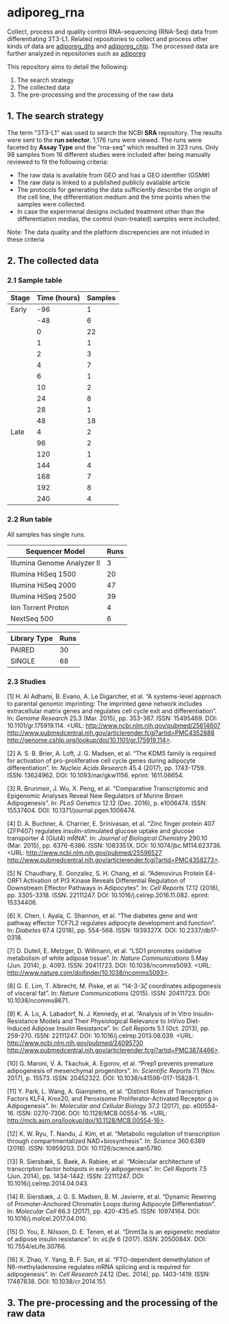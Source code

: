 # adiporeg_rna

Collect, process and quality control RNA-sequencing (RNA-Seq) data from differentiating 3T3-L1. Related repositories to collect and process other kinds of data are [adiporeg_dhs](https://github.com/MahShaaban/adiporeg_dhs) and [adiporeg_chip](https://github.com/MahShaaban/adiporeg_chip). The processed data are further analyzed in repositories such as [adiporeg](https://github.com/MahShaaban/adiporeg)

This repository aims to detail the following:
1. The search strategy
2. The collected data
3. The pre-processing and the processing of the raw data

## 1. The search strategy

The term "3T3-L1" was used to search the NCBI **SRA** repository. The results were sent to the **run selector**. 1,176 runs were viewed. The runs were faceted by **Assay Type** and the "rna-seq" which resulted in 323 runs. Only 98 samples from 16 different studies were included after being manually reviewed to fit the following criteria:
* The raw data is available from GEO and has a GEO identifier (GSM#)
* The raw data is linked to a published publicly available article
* The protocols for generating the data sufficiently describe the origin of the cell line, the differentiation medium and the time points when the samples were collected. 
* In case the experimenal designs included treatment other than the differentiation medias, the control (non-treated) samples were included.

Note: The data quality and the platform discrepencies are not inluded in these criteria

## 2. The collected data

### 2.1 Sample table

| Stage | Time (hours) | Samples |
|-------|--------------|---------|
| Early | -96          | 1       |
|       | -48          | 6       |
|       | 0            | 22      |
|       | 1            | 1       |
|       | 2            | 3       |
|       | 4            | 7       |
|       | 6            | 1       |
|       | 10           | 2       |
|       | 24           | 8       |
|       | 28           | 1       |
|       | 48           | 18      |
| Late  | 4            | 2       |
|       | 96           | 2       |
|       | 120          | 1       |
|       | 144          | 4       |
|       | 168          | 7       |
|       | 192          | 8       |
|       | 240          | 4       |

### 2.2 Run table

All samples has single runs.

| Sequencer Model             | Runs |
|-----------------------------|------|
| Illumina Genome Analyzer II | 3    |
| Illumina HiSeq 1500         | 20   |
| Illumina HiSeq 2000         | 47   |
| Illumina HiSeq 2500         | 39   |
| Ion Torrent Proton          | 4    |
| NextSeq 500                 | 6    |

| Library Type | Runs |
|--------------|------|
| PAIRED       | 30   |
| SINGLE       | 68   |

### 2.3 Studies 

[1] H. Al Adhami, B. Evano, A. Le Digarcher, et al. “A systems-level approach to parental genomic
imprinting: The imprinted gene network includes extracellular matrix genes and regulates cell cycle
exit and differentiation”. In: _Genome Research_ 25.3 (Mar. 2015), pp. 353-367. ISSN: 15495469. DOI:
10.1101/gr.175919.114. <URL: http://www.ncbi.nlm.nih.gov/pubmed/25614607
http://www.pubmedcentral.nih.gov/articlerender.fcgi?artid=PMC4352888
http://genome.cshlp.org/lookup/doi/10.1101/gr.175919.114>.

[2] A. S. B. Brier, A. Loft, J. G. Madsen, et al. “The KDM5 family is required for activation of
pro-proliferative cell cycle genes during adipocyte differentiation”. In: _Nucleic Acids Research_
45.4 (2017), pp. 1743-1759. ISSN: 13624962. DOI: 10.1093/nar/gkw1156. eprint: 1611.06654.

[3] R. Brunmeir, J. Wu, X. Peng, et al. “Comparative Transcriptomic and Epigenomic Analyses Reveal
New Regulators of Murine Brown Adipogenesis”. In: _PLoS Genetics_ 12.12 (Dec. 2016), p. e1006474.
ISSN: 15537404. DOI: 10.1371/journal.pgen.1006474.

[4] D. A. Buchner, A. Charrier, E. Srinivasan, et al. “Zinc finger protein 407 (ZFP407) regulates
insulin-stimulated glucose uptake and glucose transporter 4 (Glut4) mRNA”. In: _Journal of
Biological Chemistry_ 290.10 (Mar. 2015), pp. 6376-6386. ISSN: 1083351X. DOI:
10.1074/jbc.M114.623736. <URL: http://www.ncbi.nlm.nih.gov/pubmed/25596527
http://www.pubmedcentral.nih.gov/articlerender.fcgi?artid=PMC4358273>.

[5] N. Chaudhary, E. Gonzalez, S. H. Chang, et al. “Adenovirus Protein E4-ORF1 Activation of PI3
Kinase Reveals Differential Regulation of Downstream Effector Pathways in Adipocytes”. In: _Cell
Reports_ 17.12 (2016), pp. 3305-3318. ISSN: 22111247. DOI: 10.1016/j.celrep.2016.11.082. eprint:
15334406.

[6] X. Chen, I. Ayala, C. Shannon, et al. “The diabetes gene and wnt pathway effector TCF7L2
regulates adipocyte development and function”. In: _Diabetes_ 67.4 (2018), pp. 554-568. ISSN:
1939327X. DOI: 10.2337/db17-0318.

[7] D. Duteil, E. Metzger, D. Willmann, et al. “LSD1 promotes oxidative metabolism of white adipose
tissue”. In: _Nature Communications_ 5.May (Jun. 2014), p. 4093. ISSN: 20411723. DOI:
10.1038/ncomms5093. <URL: http://www.nature.com/doifinder/10.1038/ncomms5093>.

[8] G. E. Lim, T. Albrecht, M. Piske, et al. “14-3-3$\zeta$ coordinates adipogenesis of visceral
fat”. In: _Nature Communications_ (2015). ISSN: 20411723. DOI: 10.1038/ncomms8671.

[9] K. A. Lo, A. Labadorf, N. J. Kennedy, et al. “Analysis of In Vitro Insulin-Resistance Models and
Their Physiological Relevance to InVivo Diet-Induced Adipose Insulin Resistance”. In: _Cell Reports_
5.1 (Oct. 2013), pp. 259-270. ISSN: 22111247. DOI: 10.1016/j.celrep.2013.08.039. <URL:
http://www.ncbi.nlm.nih.gov/pubmed/24095730
http://www.pubmedcentral.nih.gov/articlerender.fcgi?artid=PMC3874466>.

[10] G. Maroni, V. A. Tkachuk, A. Egorov, et al. “Prep1 prevents premature adipogenesis of
mesenchymal progenitors”. In: _Scientific Reports_ 7.1 (Nov. 2017), p. 15573. ISSN: 20452322. DOI:
10.1038/s41598-017-15828-1.

[11] Y. Park, L. Wang, A. Giampietro, et al. “Distinct Roles of Transcription Factors KLF4, Krox20,
and Peroxisome Proliferator-Activated Receptor g in Adipogenesis”. In: _Molecular and Cellular
Biology_ 37.2 (2017), pp. e00554-16. ISSN: 0270-7306. DOI: 10.1128/MCB.00554-16. <URL:
http://mcb.asm.org/lookup/doi/10.1128/MCB.00554-16>.

[12] K. W. Ryu, T. Nandu, J. Kim, et al. “Metabolic regulation of transcription through
compartmentalized NAD+biosynthesis”. In: _Science_ 360.6389 (2018). ISSN: 10959203. DOI:
10.1126/science.aan5780.

[13] R. Siersbæk, S. Baek, A. Rabiee, et al. “Molecular architecture of transcription factor
hotspots in early adipogenesis”. In: _Cell Reports_ 7.5 (Jun. 2014), pp. 1434-1442. ISSN: 22111247.
DOI: 10.1016/j.celrep.2014.04.043.

[14] R. Siersbæk, J. G. S. Madsen, B. M. Javierre, et al. “Dynamic Rewiring of Promoter-Anchored
Chromatin Loops during Adipocyte Differentiation”. In: _Molecular Cell_ 66.3 (2017), pp. 420-435.e5.
ISSN: 10974164. DOI: 10.1016/j.molcel.2017.04.010.

[15] D. You, E. Nilsson, D. E. Tenen, et al. “Dnmt3a is an epigenetic mediator of adipose insulin
resistance”. In: _eLife_ 6 (2017). ISSN: 2050084X. DOI: 10.7554/eLife.30766.

[16] X. Zhao, Y. Yang, B. F. Sun, et al. “FTO-dependent demethylation of N6-methyladenosine
regulates mRNA splicing and is required for adipogenesis”. In: _Cell Research_ 24.12 (Dec. 2014),
pp. 1403-1419. ISSN: 17487838. DOI: 10.1038/cr.2014.151.

## 3. The pre-processing and the processing of the raw data
